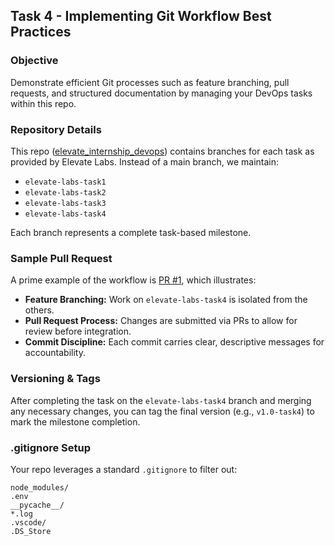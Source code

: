 ## Task 4 - Implementing Git Workflow Best Practices

### Objective
Demonstrate efficient Git processes such as feature branching, pull requests, and structured documentation by managing your DevOps tasks within this repo.

### Repository Details
This repo ([elevate_internship_devops](https://github.com/sppidy/elevate_internship_devops)) contains branches for each task as provided by Elevate Labs. Instead of a main branch, we maintain:
- `elevate-labs-task1`
- `elevate-labs-task2`
- `elevate-labs-task3`
- `elevate-labs-task4`

Each branch represents a complete task-based milestone.

### Sample Pull Request
A prime example of the workflow is [PR #1](https://github.com/sppidy/elevate_internship_devops/pull/1), which illustrates:
- **Feature Branching:** Work on `elevate-labs-task4` is isolated from the others.
- **Pull Request Process:** Changes are submitted via PRs to allow for review before integration.
- **Commit Discipline:** Each commit carries clear, descriptive messages for accountability.

### Versioning & Tags
After completing the task on the `elevate-labs-task4` branch and merging any necessary changes, you can tag the final version (e.g., `v1.0-task4`) to mark the milestone completion.

### .gitignore Setup
Your repo leverages a standard `.gitignore` to filter out:
```gitignore
node_modules/
.env
__pycache__/
*.log
.vscode/
.DS_Store
